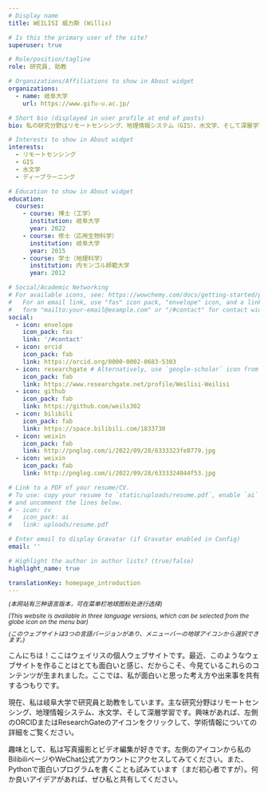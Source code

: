 ```yaml
---
# Display name
title: WEILISI 威力斯 (Willis)

# Is this the primary user of the site?
superuser: true

# Role/position/tagline
role: 研究員, 助教

# Organizations/Affiliations to show in About widget
organizations:
  - name: 岐阜大学
    url: https://www.gifu-u.ac.jp/

# Short bio (displayed in user profile at end of posts)
bio: 私の研究分野はリモートセンシング、地理情報システム（GIS）、水文学、そして深層学習を含みます。

# Interests to show in About widget
interests:
  - リモートセンシング
  - GIS
  - 水文学
  - ディープラーニング

# Education to show in About widget
education:
  courses:
    - course: 博士（工学）
      institution: 岐阜大学
      year: 2022
    - course: 修士（応用生物科学）
      institution: 岐阜大学
      year: 2015
    - course: 学士（地理科学）
      institution: 内モンゴル師範大学
      year: 2012

# Social/Academic Networking
# For available icons, see: https://wowchemy.com/docs/getting-started/page-builder/#icons
#   For an email link, use "fas" icon pack, "envelope" icon, and a link in the
#   form "mailto:your-email@example.com" or "/#contact" for contact widget.
social:
  - icon: envelope
    icon_pack: fas
    link: '/#contact'
  - icon: orcid
    icon_pack: fab
    link: https://orcid.org/0000-0002-0683-5303
  - icon: researchgate # Alternatively, use `google-scholar` icon from `ai` icon pack
    icon_pack: fab
    link: https://www.researchgate.net/profile/Weilisi-Weilisi
  - icon: github
    icon_pack: fab
    link: https://github.com/weils302
  - icon: bilibili
    icon_pack: fab
    link: https://space.bilibili.com/1833730
  - icon: weixin
    icon_pack: fab
    link: http://pnglog.com/i/2022/09/28/6333323fe8779.jpg
  - icon: weixin
    icon_pack: fab
    link: http://pnglog.com/i/2022/09/28/6333324044f53.jpg

# Link to a PDF of your resume/CV.
# To use: copy your resume to `static/uploads/resume.pdf`, enable `ai` icons in `params.toml`,
# and uncomment the lines below.
# - icon: cv
#   icon_pack: ai
#   link: uploads/resume.pdf

# Enter email to display Gravatar (if Gravatar enabled in Config)
email: ''

# Highlight the author in author lists? (true/false)
highlight_name: true

translationKey: homepage_introduction
---
```

<p style="font-size: 12px; line-height: 1;"><i>(本网站有三种语言版本，可在菜单栏地球图标处进行选择)</i></p>
<p style="font-size: 12px; line-height: 1;"><i>(This website is available in three language versions, which can be selected from the globe icon on the menu bar)</i></p>
<p style="font-size: 12px; line-height: 1;"><i>(このウェブサイトは3つの言語バージョンがあり、メニューバーの地球アイコンから選択できます。)</i></p>

こんにちは！ここはウェイリスの個人ウェブサイトです。最近、このようなウェブサイトを作ることはとても面白いと感じ、だからこそ、今見ているこれらのコンテンツが生まれました。ここでは、私が面白いと思った考え方や出来事を共有するつもりです。

現在、私は岐阜大学で研究員と助教をしています。主な研究分野はリモートセンシング、地理情報システム、水文学、そして深層学習です。興味があれば、左側のORCIDまたはResearchGateのアイコンをクリックして、学術情報についての詳細をご覧ください。

趣味として、私は写真撮影とビデオ編集が好きです。左側のアイコンから私のBilibiliページやWeChat公式アカウントにアクセスしてみてください。また、Pythonで面白いプログラムを書くことも試みています（まだ初心者ですが）。何か良いアイデアがあれば、ぜひ私と共有してください。

<!--{{< icon name="download" pack="fas" >}} Download my {{< staticref "uploads/demo_resume.pdf" "newtab" >}}resumé{{< /staticref >}}.-->
